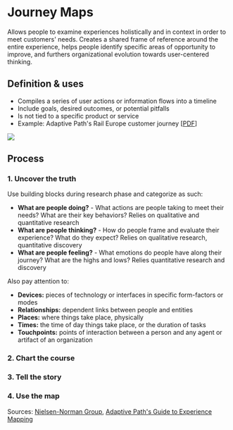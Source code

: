 # Journey Maps

Allows people to examine experiences holistically and in context in order to meet customers' needs. Creates a shared frame of reference around the entire experience, helps people identify specific areas of opportunity to improve, and furthers organizational evolution towards user-centered thinking.

## Definition & uses

* Compiles a series of user actions or information flows into a timeline
* Include goals, desired outcomes, or potential pitfalls
* Is not tied to a specific product or service
* Example: Adaptive Path's Rail Europe customer journey \[[PDF](https://resultaatgenieters.dropmark.com/51580/611597)\]

![](https://uxfindings.files.wordpress.com/2012/02/raileurope_cxmap_final-copy_5-ways.png)

## Process

### 1. Uncover the truth

Use building blocks during research phase and categorize as such:

* **What are people doing?** - What actions are people taking to meet their needs? What are their key behaviors? Relies on qualitative and quantitative research
* **What are people thinking?** - How do people frame and evaluate their experience? What do they expect? Relies on qualitative research, quantitative discovery
* **What are people feeling?** - What emotions do people have along their journey? What are the highs and lows? Relies quantitative research and discovery

Also pay attention to:

* **Devices:** pieces of technology or interfaces in specific form-factors or modes
* **Relationships:** dependent links between people and entities
* **Places:** where things take place, physically
* **Times:** the time of day things take place, or the duration of tasks
* **Touchpoints:** points of interaction between a person and any agent or artifact of an organization

### 2. Chart the course

### 3. Tell the story

### 4. Use the map

Sources: [Nielsen-Norman Group](https://www.nngroup.com/articles/journey-mapping-101/), [Adaptive Path's Guide to Experience Mapping](https://adaptivepath.s3.amazonaws.com/apguide/download/Adaptive_Paths_Guide_to_Experience_Mapping.pdf)


